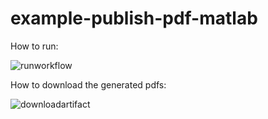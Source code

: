 # example-publish-pdf-matlab

How to run:

![runworkflow](https://github.com/user-attachments/assets/dbd5c9f0-ddcb-40e4-bd95-042db650a676)

How to download the generated pdfs:

![downloadartifact](https://github.com/user-attachments/assets/b45b3b0c-f866-4a29-8710-8ed674851233)
